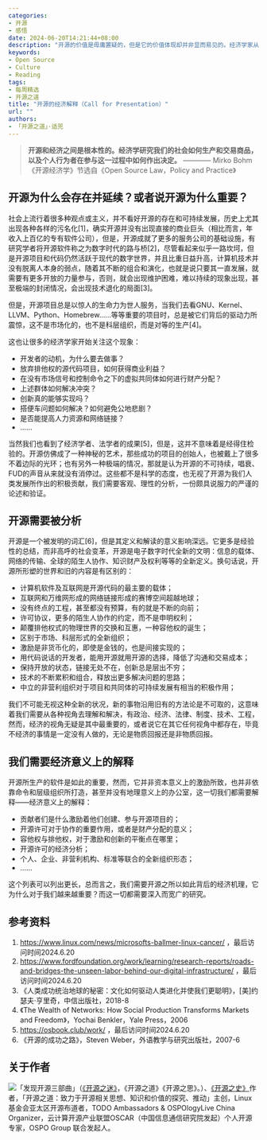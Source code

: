 ```yaml
---
categories:
- 开源
- 感悟
date: 2024-06-20T14:21:44+08:00
description: "开源的价值是毋庸置疑的，但是它的价值体现却并非显而易见的。经济学家从一开始就注意到了开源，但是都是抱着好奇的心思去进行反思和解读，至今尚无出现扎实的研究开源的可行之路，而往往将希望寄托于并不可靠的人性或道德上。但是历史又告诉我们，开源又具有鲜活的生命力，一系列的制度安排之后，是可以让整体增长的。"
keywords:
- Open Source
- Culture
- Reading
tags:
- 每周精选
- 开源之道
title: "开源的经济解释（Call for Presentation）"
url: ""
authors:
- 「开源之道」·适兕
---
```


> **开源和经济之间是根本性的。经济学研究我们的社会如何生产和交易商品，以及个人行为者在参与这一过程中如何作出决定。**
>       ———— Mirko Bohm 《开源经济学》节选自《Open Source Law，Policy and Practice》

## 开源为什么会存在并延续？或者说开源为什么重要？

社会上流行着很多种观点或主义，并不看好开源的存在和可持续发展，历史上尤其出现各种各样的污名化[1]，确实开源并没有出现直接的商业巨头（相比而言，年收入上百亿的专有软件公司），但是，开源成就了更多的服务公司的基础设施，有研究学者将开源软件称之为数字时代的路与桥[2]，尽管看起来似乎一路坎坷，但是开源项目和代码仍然活跃于现代的数字世界，并且比重日益升高，计算机技术并没有脱离人本身的弱点，随着其不断的组合和演化，也就是说只要其一直发展，就需要有更多开放的力量参与，否则，就会出现维护困难，难以持续的现象出现，甚至极端的封闭情况，会出现技术退化的局面[3]。

但是，开源项目总是以惊人的生命力为世人服务，当我们去看GNU、Kernel、LLVM、Python、Homebrew......等等重要的项目时，总是被它们背后的驱动力所震惊，这不是市场化的，也不是科层组织，而是对等的生产[4]。

这也让很多的经济学家开始关注这个现象：

* 开发者的动机，为什么要去做事？
* 放弃排他权的源代码项目，如何获得商业利益？
* 在没有市场信号和控制命令之下的虚拟共同体如何进行财产分配？
* 上述群体如何解决冲突？
* 创新真的能够实现吗？
* 搭便车问题如何解决？如何避免公地悲剧？
* 是否能提高人力资源和网络链接？
* ......

当然我们也看到了经济学者、法学者的成果[5]，但是，这并不意味着是经得住检验的。开源仿佛成了一种神秘的艺术，那些成功的项目的创始人，也被戴上了很多不着边际的光环；也有另外一种极端的情况，那就是认为开源的不可持续，唱衰、FUD的声音从来就没有消停过。这些都不是科学的态度，也无视了开源为我们人类发展所作出的积极贡献，我们需要客观、理性的分析，一份颇具说服力的严谨的论述和验证。

## 开源需要被分析

开源是一个被发明的词汇[6]，但是其定义和解读的意义影响深远。它更多是经验性的总结，而非高呼的社会变革，开源是电子数字时代全新的文明：信息的载体、网络的传输、全球的陌生人协作、知识财产及权利等等的全新定义。换句话说，开源所形塑的世界和旧的内容是有区别的：

* 计算机软件及互联网是开源代码的最主要的载体；
* 互联网和万维网形成的网络链接形成的赛博空间超越地球；
* 没有终点的工程，甚至都没有预算，有的就是不断的向前；
* 许可协议，更多的陌生人协作的约定，而不是申明权利；
* 颠覆排他权式的物理世界的交换和互惠，一种容他权的诞生；
* 区别于市场、科层形式的全新组织；
* 激励是非货币化的，即使是金钱的，也是间接实现的；
* 用代码说话的开发者，能用开源就用开源的选择，降低了沟通和交易成本；
* 保持开放的状态，链接无处不在，创新总是层出不穷；
* 技术的不断累积和组合，释放出更多解决问题的思路；
* 中立的非营利组织对于项目和共同体的可持续发展有相当的积极作用；

我们不可能无视这种全新的状况，新的事物沿用旧有的方法论是不可取的，这意味着我们需要从各种视角去理解和解决，有政治、经济、法律、制度、技术、工程，然而，经济的视角无疑是其中最重要的，或者说它在其它任何视角中都存在，毕竟不经济的事情是一定没有人做的，无论是物质回报还是非物质回报。

## 我们需要经济意义上的解释

开源所生产的软件是如此的重要，然而，它并非资本意义上的激励所致，也并非依靠命令和层级组织所打造，甚至并没有地理意义上的办公室，这一切我们都需要解释——经济意义上的解释：

* 贡献者们是什么激励着他们创建、参与开源项目的；
* 开源许可对于协作的重要作用，或者是财产分配的意义；
* 容他权与排他权，对于激励和创新的平衡点在哪里；
* 开源许可的经济分析；
* 个人、企业、非营利机构、标准等联合的全新组织形态；
* ......

这个列表可以列出更长，总而言之，我们需要开源之所以如此背后的经济机理，它为什么对于我们越来越重要？而这一切都需要深入而宽广的研究。


## 参考资料

1. https://www.linux.com/news/microsofts-ballmer-linux-cancer/ ，最后访问时间2024.6.20
2. https://www.fordfoundation.org/work/learning/research-reports/roads-and-bridges-the-unseen-labor-behind-our-digital-infrastructure/ ，最后访问时间2024.6.20
3. 《人类成功统治地球的秘密：文化如何驱动人类进化并使我们更聪明》，[美]约瑟夫·亨里奇，中信出版社，2018-8
4. 《The Wealth of Networks: How Social Production Transforms Markets and Freedom》，Yochai Benkler，Yale Press，2006
5. https://osbook.club/work/  ，最后访问时间2024.6.20
6. 《开源的成功之路》，Steven Weber，外语教学与研究出版社，2007-6

## 关于作者

![](/public/kuosi-face-of-os.png)「发现开源三部曲」（[《开源之迷》](posts/book-of-open-source/the-fascinating-of-open-source/)，《开源之道》《开源之思》。）、[《开源之史》](posts/history-of-open-source/summary/)作者，「开源之道：致力于开源相关思想、知识和价值的探究、推动」主创，Linux基金会亚太区开源布道者，TODO Ambassadors & OSPOlogyLive China Organizer，云计算开源产业联盟OSCAR（中国信息通信研究院发起）个人开源专家，OSPO Group 联合发起人。
